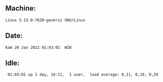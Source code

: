 ## Machine:
```
Linux 5.13.0-7620-generic GNU/Linux
```
## Date:
```
Kam 20 Jan 2022 01:03:01  WIB
```
## Idle:
```
 01:03:01 up 1 day, 16:11,  1 user,  load average: 0,11, 0,19, 0,29
```

